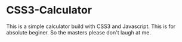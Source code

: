 CSS3-Calculator
===============

This is a simple calculator build with CSS3 and Javascript. This is for absolute beginer. So the masters please don't laugh at me.
